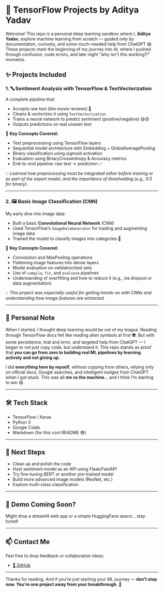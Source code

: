 # 🧠 TensorFlow Projects by Aditya Yadav

Welcome! This repo is a personal deep learning sandbox where I, **Aditya Yadav**, explore machine learning from scratch — guided only by documentation, curiosity, and some much-needed help from ChatGPT 😅. These projects mark the beginning of my journey into AI, where I pushed through confusion, code errors, and late-night “why isn't this working?!” moments.

## ✨ Projects Included

### 1. 🔤 Sentiment Analysis with TensorFlow & TextVectorization
A complete pipeline that:
- Accepts raw text (like movie reviews) 💬
- Cleans & vectorizes it using `TextVectorization`
- Trains a neural network to predict sentiment (positive/negative) 😃😡
- Outputs predictions on real unseen text

📌 **Key Concepts Covered:**
- Text preprocessing using TensorFlow layers
- Sequential model architecture with Embedding + GlobalAveragePooling
- Binary classification using sigmoid activation
- Evaluation using BinaryCrossentropy & Accuracy metrics
- End-to-end pipeline: raw text → prediction ✅

💡 _Learned how preprocessing must be integrated either before training or as part of the export model, and the importance of thresholding (e.g., 0.5 for binary)._

---

### 2. 🖼️ Basic Image Classification (CNN)
My early dive into image data:
- Built a basic **Convolutional Neural Network** (CNN)
- Used TensorFlow’s `ImageDataGenerator` for loading and augmenting image data
- Trained the model to classify images into categories 🎯

📌 **Key Concepts Covered:**
- Convolution and MaxPooling operations
- Flattening image features into dense layers
- Model evaluation on validation/test sets
- Use of `compile`, `fit`, and `evaluate` pipelines
- Understanding of overfitting and how to reduce it (e.g., via dropout or data augmentation)

💡 _This project was especially useful for getting hands-on with CNNs and understanding how image features are extracted._

---

## 🚀 Personal Note

When I started, I thought deep learning would be out of my league. Reading through TensorFlow docs felt like reading alien symbols at first 👽. But with some persistence, trial and error, and targeted help from ChatGPT — I began to not just copy code, but understand it. This repo stands as proof that **you can go from zero to building real ML pipelines by learning actively and not giving up.**

I did **everything here by myself**, without copying from others, relying only on official docs, Google searches, and intelligent nudges from ChatGPT when I got stuck. This was all **me vs the machine**… and I think I’m starting to win 😄.

---

## 🛠 Tech Stack
- TensorFlow / Keras
- Python 3
- Google Colab
- Markdown (for this cool README 😎)

---

## 📌 Next Steps
- Clean up and polish the code
- Host sentiment model as an API using Flask/FastAPI
- Try fine-tuning BERT or another pre-trained model
- Build more advanced image models (ResNet, etc.)
- Explore multi-class classification

---

## 👀 Demo Coming Soon?
Might drop a streamlit web app or a simple HuggingFace space… stay tuned!

---

## 📫 Contact Me
Feel free to drop feedback or collaboration ideas:
-  [🧠 GitHub ](https://github.com/aditya-yadav-ai) 
---

Thanks for reading. And if you’re just starting your ML journey — **don’t stop now. You’re one project away from your breakthrough.** 🚀
